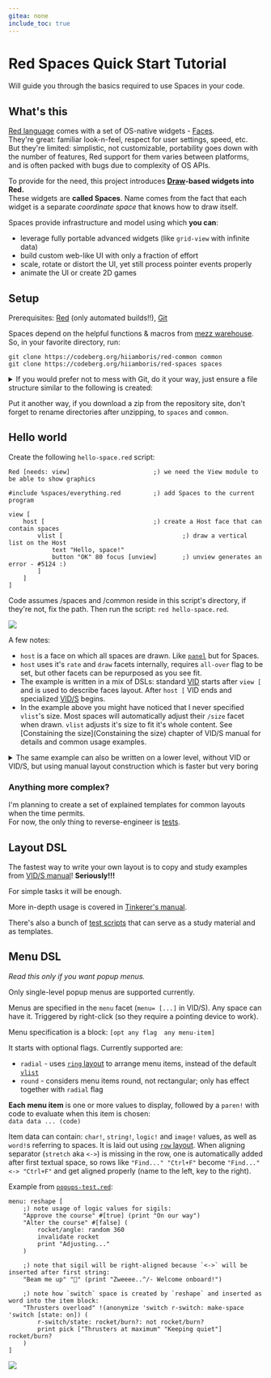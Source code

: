 ```yaml
---
gitea: none
include_toc: true
---
```


# Red Spaces Quick Start Tutorial

Will guide you through the basics required to use Spaces in your code.

## What's this

[Red language](http://red-lang.org/) comes with a set of OS-native widgets - [Faces](https://w.red-lang.org/en/view/#face-types).\
They're great: familiar look-n-feel, respect for user settings, speed, etc.\
But they're limited: simplistic, not customizable, portability goes down with the number of features, Red support for them varies between platforms, and is often packed with bugs due to complexity of OS APIs.

To provide for the need, this project introduces **[Draw](https://w.red-lang.org/en/draw)-based widgets into Red.**\
These widgets are **called Spaces**. Name comes from the fact that each widget is a separate *coordinate space* that knows how to draw itself.

Spaces provide infrastructure and model using which **you can**:
- leverage fully portable advanced widgets (like `grid-view` with infinite data)
- build custom web-like UI with only a fraction of effort
- scale, rotate or distort the UI, yet still process pointer events properly
- animate the UI or create 2D games

## Setup

Prerequisites: [Red](http://www.red-lang.org/p/download.html) (only automated builds!!), [Git](https://git-scm.com/downloads)

Spaces depend on the helpful functions & macros from [mezz warehouse](https://codeberg.org/hiiamboris/red-common). So, in your favorite directory, run:
```
git clone https://codeberg.org/hiiamboris/red-common common
git clone https://codeberg.org/hiiamboris/red-spaces spaces
```

<details>
	<summary>
		If you would prefer not to mess with Git, do it your way, just ensure a file structure similar to the following is created:
	</summary>

```
%spaces/
%spaces/auxi.red 
%spaces/comments 
%spaces/creators.md 
%spaces/debug-helpers.red 
%spaces/events.red 
%spaces/everything.red 
%spaces/focus.red 
%spaces/hittest.red 
%spaces/pen-test.red 
%spaces/quickstart.md 
%spaces/README.md 
%spaces/reference.md 
%spaces/single-click.red 
%spaces/spaces.red 
%spaces/standard-handlers.red 
%spaces/styles.red 
%spaces/tabbing.red 
%spaces/timers.red 
%spaces/traversal.red 

%spaces/tests/ 
%spaces/tests/grid-test1.red 
%spaces/tests/grid-test2.red 
%spaces/tests/grid-test3.red 
%spaces/tests/grid-test4.red 
%spaces/tests/grid-test5.red 
%spaces/tests/grid-test6.red 
%spaces/tests/grid-test7.red 
%spaces/tests/list-test.red 
%spaces/tests/README.md 
%spaces/tests/scrollbars-test.red 
%spaces/tests/spiral-test.red 
%spaces/tests/web-test.red

%common/
%common/apply.red 
%common/assert.red 
%common/bind-only.red 
%common/bmatch.red 
%common/catchers.red 
%common/clock-each.red 
%common/clock.red 
%common/collect-set-words.red 
%common/composite.md 
%common/composite.red 
%common/contrast-with.red 
%common/count.red 
%common/debug.red 
%common/do-atomic.red 
%common/do-queued-events.red 
%common/do-unseen.red 
%common/embed-image.red 
%common/error-macro.red 
%common/everything.red 
%common/expect.red 
%common/explore.red 
%common/extremi.red 
%common/for-each.red 
%common/format-number.red 
%common/format-readable.red 
%common/forparse.red 
%common/glob-test.red 
%common/glob.md 
%common/glob.red 
%common/is-face.red 
%common/keep-type.red 
%common/map-each.red 
%common/modulo.red 
%common/prettify.red 
%common/print-macro.red 
%common/profiling.red 
%common/README.md 
%common/relativity.red 
%common/reshape.md 
%common/reshape.red 
%common/scrollpanel-test.red 
%common/scrollpanel.md 
%common/scrollpanel.red 
%common/selective-catch.red 
%common/setters.red 
%common/show-deep-trace.red 
%common/show-trace.red 
%common/smartload.red 
%common/stepwise-func.red 
%common/stepwise-macro.red 
%common/table.md 
%common/table.red 
%common/tabs.red 
%common/timestamp.red 
%common/trace-deep.red 
%common/trace.red 
%common/with.red 
%common/xyloop.red
```

</details>

Put it another way, if you download a zip from the repository site, don't forget to rename directories after unzipping, to `spaces` and `common`.



## Hello world

Create the following `hello-space.red` script:

```
Red [needs: view]						;) we need the View module to be able to show graphics

#include %spaces/everything.red			;) add Spaces to the current program

view [
	host [								;) create a Host face that can contain spaces
		vlist [									;) draw a vertical list on the Host
			text "Hello, space!"
			button "OK" 80 focus [unview]		;) unview generates an error - #5124 :)
		]
	]
]
```

Code assumes /spaces and /common reside in this script's directory, if they're not, fix the path. Then run the script: `red hello-space.red`.

![](https://codeberg.org/hiiamboris/media/raw/branch/master/spaces/example-hello.png)

A few notes:

- `host` is a face on which all spaces are drawn. Like [`panel`](https://w.red-lang.org/en/vid/#panel) but for Spaces.
- `host` uses it's `rate` and `draw` facets internally, requires `all-over` flag to be set, but other facets can be repurposed as you see fit.
- The example is written in a mix of DSLs: standard [VID](https://doc.red-lang.org/en/vid.html) starts after `view [` and is used to describe faces layout. After `host [` VID ends and specialized [VID/S](#layout-dsl) begins.
- In the example above you might have noticed that I never specified `vlist`'s size. Most spaces will automatically adjust their `/size` facet when drawn. `vlist` adjusts it's size to fit it's whole content. See [Constaining the size](Constaining the size) chapter of VID/S manual for details and common usage examples.


<details>
	<summary>
		The same example can also be written on a lower level, without VID or VID/S, but using manual layout construction which is faster but very boring
	</summary>

```
Red [needs: view]						;) we need the View module to be able to show graphics

#include %spaces/everything.red			;) add Spaces to the current program

list: make-space 'list [				;) make-space is used to instantiate spaces
	axis: 'y							;) lists can be horizontal(x) or vertical(y)
	margin: spacing: 10x10				;) list is tight by default, this makes it spacious

	content: reduce [					;) content is a block of NAMES of spaces

		make-space/name 'text [			;) each make-space/name returns a name referring to an object
			text: "Hello, space!"		;) like `make prototype [spec..]`, make-space allows to define facets
		]
		make-space/name 'button [
			data: "OK"					;) data can be any Red type
			limits: 80 .. 80			;) limit with min=max fixes the button's size
			command: [unview]			;) code that is evaluated when button is released
		]
	]
]

host: make-face 'host					;) host face we need to draw spaces on
host/space:  'list						;) host must have exactly one space attached to it - here it's `list`
host/draw:   render host				;) `render` returns a list of draw commands, but also sets the /size facet of spaces
host/size:   list/size					;) now we know how big host face we need from previously set list/size
host/offset: 10x10						;) apply default VID margin

window: make-face 'window				;) create window to put host into
window/pane: reduce [host]				;) add host to it
window/size: host/size + 20x20			;) add default VID margins to host/size to infer window/size
window/offset: system/view/screens/1/size - window/size / 2		;) center the window

show window								;) finally, we display the layout
set-focus host							;) focus host for it to receive keyboard events
do-events								;) enter View event loop
```
Note: in the above `..` is an operator that produces a `range!` object.

</details>


### Anything more complex?

I'm planning to create a set of explained templates for common layouts when the time permits.\
For now, the only thing to reverse-engineer is [tests](tests/).


## Layout DSL

The fastest way to write your own layout is to copy and study examples from [VID/S manual](vids.md)! **Seriously!!!**

For simple tasks it will be enough.

More in-depth usage is covered in [Tinkerer's manual](manual.md).

There's also a bunch of [test scripts](tests/README.md) that can serve as a study material and as templates.

## Menu DSL

*Read this only if you want popup menus.*

Only single-level popup menus are supported currently.

Menus are specified in the `menu` facet (`menu= [...]` in VID/S). Any space can have it. Triggered by right-click (so they require a pointing device to work).

Menu specification is a block: `[opt any flag  any menu-item]`

It starts with optional flags. Currently supported are:
- `radial` - uses [`ring` layout](reference.md#ring) to arrange menu items, instead of the default [`vlist`](reference.md#list)
- `round` - considers menu items round, not rectangular; only has effect together with `radial` flag

**Each menu item** is one or more values to display, followed by a `paren!` with code to evaluate when this item is chosen:\
`data data ... (code)`

Item data can contain: `char!`, `string!`, `logic!` and `image!` values, as well as `word!`s referring to spaces. It is laid out using [`row` layout](reference.md#row). When aligning separator (`stretch` aka `<->`) is missing in the row, one is automatically added after first textual space, so rows like `"Find..." "Ctrl+F"` become `"Find..." <-> "Ctrl+F"` and get aligned properly (name to the left, key to the right).

Example from [`popups-test.red`](tests/popups-test.red):
```
menu: reshape [
	;) note usage of logic values for sigils:
	"Approve the course" #[true] (print "On our way")
	"Alter the course" #[false] (
		rocket/angle: random 360
		invalidate rocket
		print "Adjusting..."
	)
	
	;) note that sigil will be right-aligned because `<->` will be inserted after first string:
	"Beam me up" "🔭" (print "Zweeee..^/- Welcome onboard!")
	
	;) note how `switch` space is created by `reshape` and inserted as word into the item block:
	"Thrusters overload" !(anonymize 'switch r-switch: make-space 'switch [state: on]) (
		r-switch/state: rocket/burn?: not rocket/burn?
		print pick ["Thrusters at maximum" "Keeping quiet"] rocket/burn?
	)
]
```
![](https://codeberg.org/hiiamboris/media/raw/branch/master/spaces/example-menu.png)



